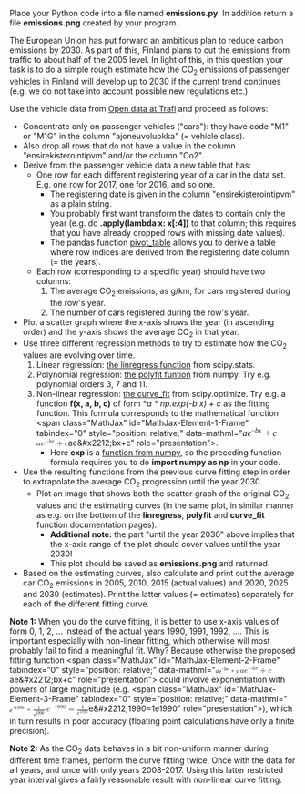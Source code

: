 Place your Python code into a file named **emissions.py**. In addition return a file **emissions.png** created by your program.

The European Union has put forward an ambitious plan to reduce carbon emissions by 2030\. As part of this, Finland plans to cut the emissions from traffic to about half of the 2005 level. In light of this, in this question your task is to do a simple rough estimate how the CO<sub>2</sub> emissions of passenger vehicles in Finland will develop up to 2030 if the current trend continues (e.g. we do not take into account possible new regulations etc.).

Use the vehicle data from [Open data at Trafi](https://www.trafi.fi/en/information_services/open_data) and proceed as follows:

*   Concentrate only on passenger vehicles ("cars"): they have code "M1" or "M1G" in the column "ajoneuvoluokka" (= vehicle class).
*   Also drop all rows that do not have a value in the column "ensirekisterointipvm" and/or the column "Co2".
*   Derive from the passenger vehicle data a new table that has:
    *   One row for each different registering year of a car in the data set. E.g. one row for 2017, one for 2016, and so one.
        *   The registering date is given in the column "ensirekisterointipvm" as a plain string.
        *   You probably first want transform the dates to contain only the year (e.g. do **.apply(lambda x: x[:4])** to that column; this requires that you have already dropped rows with missing date values).
        *   The pandas function [pivot_table](https://pandas.pydata.org/pandas-docs/stable/generated/pandas.DataFrame.pivot_table.html#pandas.DataFrame.pivot_table) allows you to derive a table where row indices are derived from the registering date column (= the years).
    *   Each row (corresponding to a specific year) should have two columns:
        1.  The average CO<sub>2</sub> emissions, as g/km, for cars registered during the row's year.
        2.  The number of cars registered during the row's year.
*   Plot a scatter graph where the x-axis shows the year (in ascending order) and the y-axis shows the average CO<sub>2</sub> in that year.
*   Use three different regression methods to try to estimate how the CO<sub>2</sub> values are evolving over time.
    1.  Linear regression: [the linregress function](https://docs.scipy.org/doc/scipy/reference/generated/scipy.stats.linregress.html) from scipy.stats.
    2.  Polynomial regression: [the polyfit funtion](https://docs.scipy.org/doc/numpy/reference/generated/numpy.polyfit.html) from numpy. Try e.g. polynomial orders 3, 7 and 11.
    3.  Non-linear regression: [the curve_fit](https://docs.scipy.org/doc/scipy-0.19.1/reference/generated/scipy.optimize.curve_fit.html) from scipy.optimize. Try e.g. a function **f(x, a, b, c)** of form **a * np.exp(-b *x) + c** as the fitting function. This formula corresponds to the mathematical function <span class="MathJax_Preview" style="color: inherit;"></span><span class="MathJax" id="MathJax-Element-1-Frame" tabindex="0" style="position: relative;" data-mathml="<math xmlns=&quot;http://www.w3.org/1998/Math/MathML&quot;><nobr aria-hidden="true"><span class="math" id="MathJax-Span-1" role="math" style="width: 4.446em; display: inline-block;"><span style="display: inline-block; position: relative; width: 3.785em; height: 0px; font-size: 117%;"><span style="position: absolute; clip: rect(1.474em, 1003.77em, 2.727em, -1000em); top: -2.503em; left: 0em;"><span class="mrow" id="MathJax-Span-2"><span class="mi" id="MathJax-Span-3" style="font-family: STIXGeneral; font-style: italic;">a</span><span class="msubsup" id="MathJax-Span-4"><span style="display: inline-block; position: relative; width: 1.673em; height: 0px;"><span style="position: absolute; clip: rect(3.405em, 1000.41em, 4.223em, -1000em); top: -4.029em; left: 0em;"><span class="mi" id="MathJax-Span-5" style="font-family: STIXGeneral; font-style: italic;">e</span><span style="display: inline-block; width: 0px; height: 4.029em;"></span></span><span style="position: absolute; top: -4.392em; left: 0.444em;"><span class="texatom" id="MathJax-Span-6"><span class="mrow" id="MathJax-Span-7"><span class="mo" id="MathJax-Span-8" style="font-size: 70.7%; font-family: STIXGeneral;">−</span><span class="mi" id="MathJax-Span-9" style="font-size: 70.7%; font-family: STIXGeneral; font-style: italic;">b</span><span class="mi" id="MathJax-Span-10" style="font-size: 70.7%; font-family: STIXGeneral; font-style: italic;">x<span style="display: inline-block; overflow: hidden; height: 1px; width: 0.002em;"></span></span></span></span><span style="display: inline-block; width: 0px; height: 4.029em;"></span></span></span></span><span class="mo" id="MathJax-Span-11" style="font-family: STIXGeneral; padding-left: 0.25em;">+</span><span class="mi" id="MathJax-Span-12" style="font-family: STIXGeneral; font-style: italic; padding-left: 0.25em;">c</span></span><span style="display: inline-block; width: 0px; height: 2.503em;"></span></span></span><span style="display: inline-block; overflow: hidden; vertical-align: -0.119em; border-left: 0px solid; width: 0px; height: 1.18em;"></span></span></nobr><span class="MJX_Assistive_MathML" role="presentation"><math xmlns="http://www.w3.org/1998/Math/MathML"><mi>a</mi><msup><mi>e</mi><mrow class="MJX-TeXAtom-ORD"><mo>−</mo><mi>b</mi><mi>x</mi></mrow></msup><mo>+</mo><mi>c</mi></math></span><mi>a</mi><msup><mi>e</mi><mrow class=&quot;MJX-TeXAtom-ORD&quot;><mo>&amp;#x2212;</mo><mi>b</mi><mi>x</mi></mrow></msup><mo>+</mo><mi>c</mi></math>" role="presentation"></span><script type="math/tex" id="MathJax-Element-1">a e^{-b x} + c</script>.
        *   Here **exp** is a [function from numpy](https://docs.scipy.org/doc/numpy-1.13.0/reference/generated/numpy.exp.html), so the preceding function formula requires you to do **import numpy as np** in your code.
*   Use the resulting functions from the previous curve fitting step in order to extrapolate the average CO<sub>2</sub> progression until the year 2030.
    *   Plot an image that shows both the scatter graph of the original CO<sub>2</sub> values and the estimating curves (in the same plot, in similar manner as e.g. on the bottom of the **linregress**, **polyfit** and **curve_fit** function documentation pages).
        *   **Additional note:** the part "until the year 2030" above implies that the x-axis range of the plot should cover values until the year 2030!
        *   This plot should be saved as **emissions.png** and returned.
*   Based on the estimating curves, also calculate and print out the average car CO<sub>2</sub> emissions in 2005, 2010, 2015 (actual values) and 2020, 2025 and 2030 (estimates). Print the latter values (= estimates) separately for each of the different fitting curve.

**Note 1:** When you do the curve fitting, it is better to use x-axis values of form 0, 1, 2, ... instead of the actual years 1990, 1991, 1992, .... This is important especially with non-linear fitting, which otherwise will most probably fail to find a meaningful fit. Why? Because otherwise the proposed fitting function <span class="MathJax_Preview" style="color: inherit;"></span><span class="MathJax" id="MathJax-Element-2-Frame" tabindex="0" style="position: relative;" data-mathml="<math xmlns=&quot;http://www.w3.org/1998/Math/MathML&quot;><nobr aria-hidden="true"><span class="math" id="MathJax-Span-13" role="math" style="width: 3.068em; display: inline-block;"><span style="display: inline-block; position: relative; width: 3.815em; height: 0px; font-size: 80%;"><span style="position: absolute; clip: rect(1.427em, 1003.8em, 2.801em, -1000em); top: -2.516em; left: 0em;"><span class="mrow" id="MathJax-Span-14"><span class="mi" id="MathJax-Span-15" style="font-family: STIXGeneral; font-style: italic;">a</span><span class="msubsup" id="MathJax-Span-16"><span style="display: inline-block; position: relative; width: 1.673em; height: 0px;"><span style="position: absolute; clip: rect(3.293em, 1000.41em, 4.232em, -1000em); top: -3.977em; left: 0em;"><span class="mi" id="MathJax-Span-17" style="font-family: STIXGeneral; font-style: italic;">e</span><span style="display: inline-block; width: 0px; height: 3.977em;"></span></span><span style="position: absolute; top: -4.34em; left: 0.444em;"><span class="texatom" id="MathJax-Span-18"><span class="mrow" id="MathJax-Span-19"><span class="mo" id="MathJax-Span-20" style="font-size: 70.7%; font-family: STIXGeneral;">−</span><span class="mi" id="MathJax-Span-21" style="font-size: 70.7%; font-family: STIXGeneral; font-style: italic;">b</span><span class="mi" id="MathJax-Span-22" style="font-size: 70.7%; font-family: STIXGeneral; font-style: italic;">x<span style="display: inline-block; overflow: hidden; height: 1px; width: 0.002em;"></span></span></span></span><span style="display: inline-block; width: 0px; height: 3.977em;"></span></span></span></span><span class="mo" id="MathJax-Span-23" style="font-family: STIXGeneral; padding-left: 0.25em;">+</span><span class="mi" id="MathJax-Span-24" style="font-family: STIXGeneral; font-style: italic; padding-left: 0.25em;">c</span></span><span style="display: inline-block; width: 0px; height: 2.516em;"></span></span></span><span style="display: inline-block; overflow: hidden; vertical-align: -0.098em; border-left: 0px solid; width: 0px; height: 0.839em;"></span></span></nobr><span class="MJX_Assistive_MathML" role="presentation"><math xmlns="http://www.w3.org/1998/Math/MathML"><mi>a</mi><msup><mi>e</mi><mrow class="MJX-TeXAtom-ORD"><mo>−</mo><mi>b</mi><mi>x</mi></mrow></msup><mo>+</mo><mi>c</mi></math></span><mi>a</mi><msup><mi>e</mi><mrow class=&quot;MJX-TeXAtom-ORD&quot;><mo>&amp;#x2212;</mo><mi>b</mi><mi>x</mi></mrow></msup><mo>+</mo><mi>c</mi></math>" role="presentation"></span><script type="math/tex" id="MathJax-Element-2">a e^{-b x} + c</script> could involve exponentiation with powers of large magnitude (e.g. <span class="MathJax_Preview" style="color: inherit;"></span><span class="MathJax" id="MathJax-Element-3-Frame" tabindex="0" style="position: relative;" data-mathml="<math xmlns=&quot;http://www.w3.org/1998/Math/MathML&quot;><nobr aria-hidden="true"><span class="math" id="MathJax-Span-25" role="math" style="width: 4.627em; display: inline-block;"><span style="display: inline-block; position: relative; width: 5.763em; height: 0px; font-size: 80%;"><span style="position: absolute; clip: rect(1.333em, 1005.76em, 3.373em, -1000em); top: -2.516em; left: 0em;"><span class="mrow" id="MathJax-Span-26"><span class="msubsup" id="MathJax-Span-27"><span style="display: inline-block; position: relative; width: 2.418em; height: 0px;"><span style="position: absolute; clip: rect(3.293em, 1000.41em, 4.232em, -1000em); top: -3.977em; left: 0em;"><span class="mi" id="MathJax-Span-28" style="font-family: STIXGeneral; font-style: italic;">e</span><span style="display: inline-block; width: 0px; height: 3.977em;"></span></span><span style="position: absolute; top: -4.34em; left: 0.444em;"><span class="texatom" id="MathJax-Span-29"><span class="mrow" id="MathJax-Span-30"><span class="mo" id="MathJax-Span-31" style="font-size: 70.7%; font-family: STIXGeneral;">−</span><span class="mn" id="MathJax-Span-32" style="font-size: 70.7%; font-family: STIXGeneral;">1990</span></span></span><span style="display: inline-block; width: 0px; height: 3.977em;"></span></span></span></span><span class="mo" id="MathJax-Span-33" style="font-family: STIXGeneral; padding-left: 0.313em;">=</span><span class="mfrac" id="MathJax-Span-34" style="padding-left: 0.313em;"><span style="display: inline-block; position: relative; width: 1.786em; height: 0px; margin-right: 0.12em; margin-left: 0.12em;"><span style="position: absolute; clip: rect(3.256em, 1000.28em, 4.221em, -1000em); top: -4.439em; left: 50%; margin-left: -0.177em;"><span class="mn" id="MathJax-Span-35" style="font-size: 70.7%; font-family: STIXGeneral;">1</span><span style="display: inline-block; width: 0px; height: 3.977em;"></span></span><span style="position: absolute; clip: rect(3.091em, 1001.67em, 4.229em, -1000em); top: -3.372em; left: 50%; margin-left: -0.833em;"><span class="msubsup" id="MathJax-Span-36"><span style="display: inline-block; position: relative; width: 1.666em; height: 0px;"><span style="position: absolute; clip: rect(3.422em, 1000.29em, 4.229em, -1000em); top: -3.977em; left: 0em;"><span class="mi" id="MathJax-Span-37" style="font-size: 70.7%; font-family: STIXGeneral; font-style: italic;">e</span><span style="display: inline-block; width: 0px; height: 3.977em;"></span></span><span style="position: absolute; top: -4.182em; left: 0.314em;"><span class="texatom" id="MathJax-Span-38"><span class="mrow" id="MathJax-Span-39"><span class="mn" id="MathJax-Span-40" style="font-size: 64.9%; font-family: STIXGeneral;">1990</span></span></span><span style="display: inline-block; width: 0px; height: 3.977em;"></span></span></span></span><span style="display: inline-block; width: 0px; height: 3.977em;"></span></span><span style="position: absolute; clip: rect(0.791em, 1001.79em, 1.38em, -1000em); top: -1.356em; left: 0em;"><span style="display: inline-block; overflow: hidden; vertical-align: 0em; border-top: 1.3px solid; width: 1.786em; height: 0px;"></span><span style="display: inline-block; width: 0px; height: 1.136em;"></span></span></span></span></span><span style="display: inline-block; width: 0px; height: 2.516em;"></span></span></span><span style="display: inline-block; overflow: hidden; vertical-align: -0.555em; border-left: 0px solid; width: 0px; height: 1.373em;"></span></span></nobr><span class="MJX_Assistive_MathML" role="presentation"><math xmlns="http://www.w3.org/1998/Math/MathML"><msup><mi>e</mi><mrow class="MJX-TeXAtom-ORD"><mo>−</mo><mn>1990</mn></mrow></msup><mo>=</mo><mfrac><mn>1</mn><msup><mi>e</mi><mrow class="MJX-TeXAtom-ORD"><mn>1990</mn></mrow></msup></mfrac></math></span><msup><mi>e</mi><mrow class=&quot;MJX-TeXAtom-ORD&quot;><mo>&amp;#x2212;</mo><mn>1990</mn></mrow></msup><mo>=</mo><mfrac><mn>1</mn><msup><mi>e</mi><mrow class=&quot;MJX-TeXAtom-ORD&quot;><mn>1990</mn></mrow></msup></mfrac></math>" role="presentation"></span><script type="math/tex" id="MathJax-Element-3">e^{-1990} = \frac{1}{e^{1990}}</script>), which in turn results in poor accuracy (floating point calculations have only a finite precision).

**Note 2:** As the CO<sub>2</sub> data behaves in a bit non-uniform manner during different time frames, perform the curve fitting twice. Once with the data for all years, and once with only years 2008-2017\. Using this latter restricted year interval gives a fairly reasonable result with non-linear curve fitting.